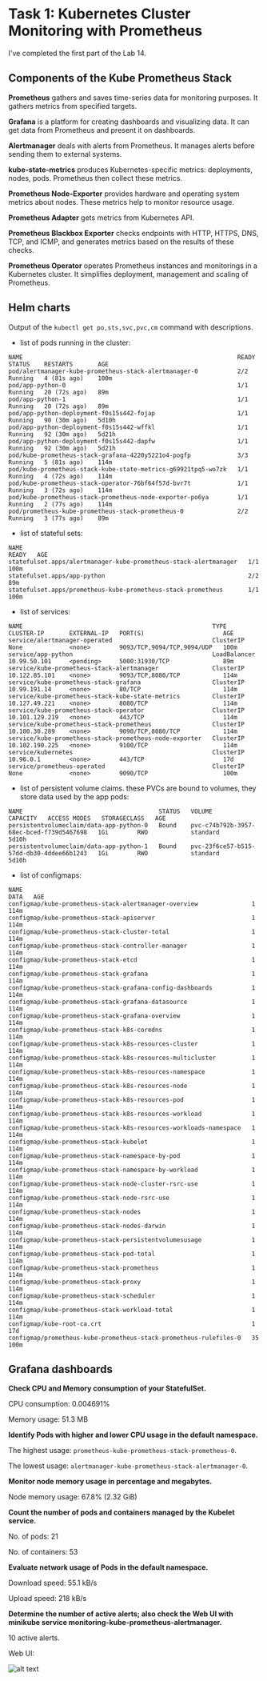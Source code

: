 # Task 1: Kubernetes Cluster Monitoring with Prometheus

I've completed the first part of the Lab 14.

## **Components of the Kube Prometheus Stack**

**Prometheus** gathers and saves time-series data for monitoring purposes. It gathers metrics from specified targets.

**Grafana** is a platform for creating dashboards and visualizing data. It can get data from Prometheus and present it on dashboards.

**Alertmanager** deals with alerts from Prometheus. It manages alerts before sending them to external systems.

**kube-state-metrics** produces Kubernetes-specific metrics: deployments, nodes, pods. Prometheus then collect these metrics.

**Prometheus Node-Exporter** provides hardware and operating system metrics about nodes. These metrics help to monitor resource usage.

**Prometheus Adapter** gets metrics from Kubernetes API.

**Prometheus Blackbox Exporter** checks endpoints with HTTP, HTTPS, DNS, TCP, and ICMP, and generates metrics based on the results of these checks.

**Prometheus Operator** operates Prometheus instances and monitorings in a Kubernetes cluster. It simplifies deployment, management and scaling of Prometheus.

## **Helm charts**

Output of the `kubectl get po,sts,svc,pvc,cm` command with descriptions.

- list of pods running in the cluster:

```
NAME                                                            READY   STATUS    RESTARTS       AGE
pod/alertmanager-kube-prometheus-stack-alertmanager-0           2/2     Running   4 (81s ago)    100m
pod/app-python-0                                                1/1     Running   20 (72s ago)   89m
pod/app-python-1                                                1/1     Running   20 (72s ago)   89m
pod/app-python-deployment-f0s15s442-fojap                       1/1     Running   90 (30m ago)   5d10h
pod/app-python-deployment-f0s15s442-wffkl                       1/1     Running   92 (30m ago)   5d21h
pod/app-python-deployment-f0s15s442-dapfw                       1/1     Running   92 (30m ago)   5d21h
pod/kube-prometheus-stack-grafana-4220y5221o4-pogfp             3/3     Running   5 (81s ago)    114m
pod/kube-prometheus-stack-kube-state-metrics-g69921tpq5-wo7zk   1/1     Running   4 (72s ago)    114m
pod/kube-prometheus-stack-operator-76bf64f57d-bvr7t             1/1     Running   3 (72s ago)    114m
pod/kube-prometheus-stack-prometheus-node-exporter-po6ya        1/1     Running   2 (77s ago)    114m
pod/prometheus-kube-prometheus-stack-prometheus-0               2/2     Running   3 (77s ago)    89m
```

- list of stateful sets:

```
NAME                                                               READY   AGE
statefulset.apps/alertmanager-kube-prometheus-stack-alertmanager   1/1     100m
statefulset.apps/app-python                                        2/2     89m
statefulset.apps/prometheus-kube-prometheus-stack-prometheus       1/1     100m
```

- list of services:

```
NAME                                                     TYPE           CLUSTER-IP       EXTERNAL-IP   PORT(S)                      AGE
service/alertmanager-operated                            ClusterIP      None             <none>        9093/TCP,9094/TCP,9094/UDP   100m
service/app-python                                       LoadBalancer   10.99.50.101     <pending>     5000:31930/TCP               89m
service/kube-prometheus-stack-alertmanager               ClusterIP      10.122.85.101    <none>        9093/TCP,8080/TCP            114m
service/kube-prometheus-stack-grafana                    ClusterIP      10.99.191.14     <none>        80/TCP                       114m
service/kube-prometheus-stack-kube-state-metrics         ClusterIP      10.127.49.221    <none>        8080/TCP                     114m
service/kube-prometheus-stack-operator                   ClusterIP      10.101.129.219   <none>        443/TCP                      114m
service/kube-prometheus-stack-prometheus                 ClusterIP      10.100.30.289    <none>        9090/TCP,8080/TCP            114m
service/kube-prometheus-stack-prometheus-node-exporter   ClusterIP      10.102.190.225   <none>        9100/TCP                     114m
service/kubernetes                                       ClusterIP      10.96.0.1        <none>        443/TCP                      17d
service/prometheus-operated                              ClusterIP      None             <none>        9090/TCP                     100m
```

- list of persistent volume claims. these PVCs are bound to volumes, they store data used by the app pods:

```
NAME                                      STATUS   VOLUME                                     CAPACITY   ACCESS MODES   STORAGECLASS   AGE
persistentvolumeclaim/data-app-python-0   Bound    pvc-c74b792b-3957-68ec-bced-f739d5467698   1Gi        RWO            standard       5d10h
persistentvolumeclaim/data-app-python-1   Bound    pvc-23f6ce57-b515-57dd-db30-4ddee66b1243   1Gi        RWO            standard       5d10h
```

- list of configmaps:

```
NAME                                                                DATA   AGE
configmap/kube-prometheus-stack-alertmanager-overview               1      114m
configmap/kube-prometheus-stack-apiserver                           1      114m
configmap/kube-prometheus-stack-cluster-total                       1      114m
configmap/kube-prometheus-stack-controller-manager                  1      114m
configmap/kube-prometheus-stack-etcd                                1      114m
configmap/kube-prometheus-stack-grafana                             1      114m
configmap/kube-prometheus-stack-grafana-config-dashboards           1      114m
configmap/kube-prometheus-stack-grafana-datasource                  1      114m
configmap/kube-prometheus-stack-grafana-overview                    1      114m
configmap/kube-prometheus-stack-k8s-coredns                         1      114m
configmap/kube-prometheus-stack-k8s-resources-cluster               1      114m
configmap/kube-prometheus-stack-k8s-resources-multicluster          1      114m
configmap/kube-prometheus-stack-k8s-resources-namespace             1      114m
configmap/kube-prometheus-stack-k8s-resources-node                  1      114m
configmap/kube-prometheus-stack-k8s-resources-pod                   1      114m
configmap/kube-prometheus-stack-k8s-resources-workload              1      114m
configmap/kube-prometheus-stack-k8s-resources-workloads-namespace   1      114m
configmap/kube-prometheus-stack-kubelet                             1      114m
configmap/kube-prometheus-stack-namespace-by-pod                    1      114m
configmap/kube-prometheus-stack-namespace-by-workload               1      114m
configmap/kube-prometheus-stack-node-cluster-rsrc-use               1      114m
configmap/kube-prometheus-stack-node-rsrc-use                       1      114m
configmap/kube-prometheus-stack-nodes                               1      114m
configmap/kube-prometheus-stack-nodes-darwin                        1      114m
configmap/kube-prometheus-stack-persistentvolumesusage              1      114m
configmap/kube-prometheus-stack-pod-total                           1      114m
configmap/kube-prometheus-stack-prometheus                          1      114m
configmap/kube-prometheus-stack-proxy                               1      114m
configmap/kube-prometheus-stack-scheduler                           1      114m
configmap/kube-prometheus-stack-workload-total                      1      114m
configmap/kube-root-ca.crt                                          1      17d
configmap/prometheus-kube-prometheus-stack-prometheus-rulefiles-0   35     100m
```

## **Grafana dashboards**

**Check CPU and Memory consumption of your StatefulSet.**

CPU consumption: 0.004691%

Memory usage: 51.3 MB

**Identify Pods with higher and lower CPU usage in the default namespace.**

The highest usage: `prometheus-kube-prometheus-stack-prometheus-0`.

The lowest usage: `alertmanager-kube-prometheus-stack-alertmanager-0`.

**Monitor node memory usage in percentage and megabytes.**

Node memory usage: 67.8% (2.32 GiB)

**Count the number of pods and containers managed by the Kubelet service.**

No. of pods: 21

No. of containers: 53

**Evaluate network usage of Pods in the default namespace.**

Download speed: 55.1 kB/s

Upload speed: 218 kB/s

**Determine the number of active alerts; also check the Web UI with minikube service monitoring-kube-prometheus-alertmanager.**

10 active alerts.

Web UI:

![alt text](screenshots/web_ui.jpg)